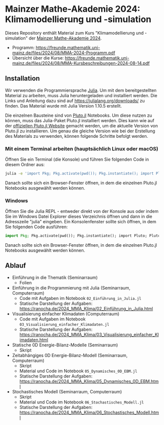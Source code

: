 # Mainzer Mathe-Akademie 2024: Klimamodellierung und -simulation

Dieses Repository enthält Material zum Kurs
"Klimamodellierung und -simulation"
der [Mainzer Mathe-Akademie 2024](https://freunde.mathematik.uni-mainz.de/mma/).

- Programm: https://freunde.mathematik.uni-mainz.de/files/2024/08/MMA-2024-Programm.pdf
- Übersicht über die Kurse: https://freunde.mathematik.uni-mainz.de/files/2024/08/MMA-Kursbeschreibungen-2024-08-14.pdf


## Installation

Wir verwenden die Programmiersprache [Julia](https://julialang.org).
Um mit dem bereitgestellten Material zu arbeiten, muss Julia heruntergeladen
und installiert werden. Die Links und Anleitung dazu sind auf
https://julialang.org/downloads/
zu finden.
Das Material wurde mit Julia Version 1.10.5 erstellt.

Die einzelnen Bausteine sind von [Pluto.jl](https://github.com/fonsp/Pluto.jl)
Notebooks. Um diese nutzen zu können, muss das Julia-Paket Pluto.jl
installiert werden. Dies kann wie auf der
[offiziellen Pluto.jl Website](https://plutojl.org/)
gemacht werden, um die aktuelle Version von Pluto.jl zu installieren.
Um genau die gleiche Version wie bei der Erstellung des Materials zu verwenden,
können folgende Schritte befolgt werden.

### Mit einem Terminal arbeiten (hauptsächlich Linux oder macOS)

Öffnen Sie ein Terminal (die Konsole) und führen Sie folgenden Code in diesem
Ordner aus:

```bash
julia -e 'import Pkg; Pkg.activate(pwd()); Pkg.instantiate(); import Pluto; Pluto.run()'
```

Danach sollte sich ein Browser-Fenster öffnen, in dem die einzelnen Pluto.jl Notebooks
ausgewählt werden können.

### Windows

Öffnen Sie die Julia REPL - entweder direkt von der Konsole aus oder indem Sie im
Windows Datei Explorer dieses Verzeichnis öffnen und dann in die Adresszeile
"julia" eingeben. Ein Konsolenfenster sollte sich öffnen, in dem Sie folgenden
Code ausführen:

```julia
import Pkg; Pkg.activate(pwd()); Pkg.instantiate(); import Pluto; Pluto.run()
```

Danach sollte sich ein Browser-Fenster öffnen, in dem die einzelnen Pluto.jl Notebooks
ausgewählt werden können.


## Ablauf

- Einführung in die Thematik (Seminarraum)
    - Folien
- Einführung in die Programmierung mit Julia (Seminarraum, Computerraum)
    - Code mit Aufgaben im Notebook `02_Einführung_in_Julia.jl`
    - Statische Darstellung der Aufgaben: https://ranocha.de/2024_MMA_Klima/02_Einführung_in_Julia.html
- Visualisierung einfacher Klimadaten (Computerraum)
    - Code mit Aufgaben im Notebook `03_Visualisierung_einfacher_Klimadaten.jl`
    - Statische Darstellung der Aufgaben: https://ranocha.de/2024_MMA_Klima/03_Visualisierung_einfacher_Klimadaten.html
- Statische 0D Energie-Bilanz-Modelle (Seminarraum)
    - Skript
- Zeitabhängiges 0D Energie-Bilanz-Modell (Seminarraum, Computerraum)
    - Skript
    - Material und Code im Notebook `05_Dynamisches_0D_EBM.jl`
    - Statische Darstellung der Aufgaben: https://ranocha.de/2024_MMA_Klima/05_Dynamisches_0D_EBM.html
- Stochastisches Modell (Seminarraum, Computerraum)
    - Skript
    - Material und Code im Notebook `06_Stochastisches_Modell.jl`
    - Statische Darstellung der Aufgaben: https://ranocha.de/2024_MMA_Klima/06_Stochastisches_Modell.html
